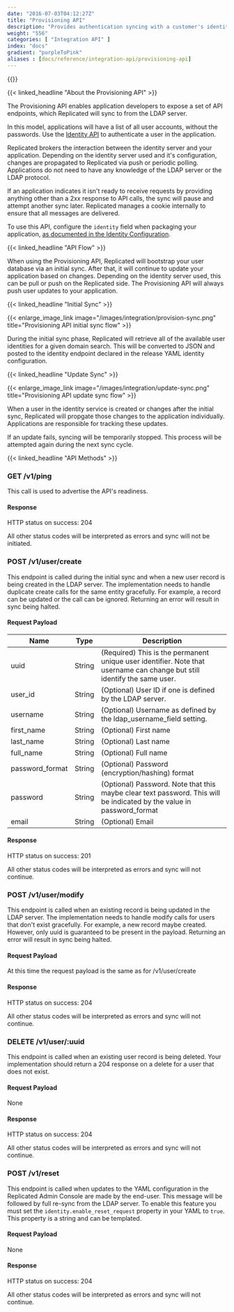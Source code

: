 ```yaml
---
date: "2016-07-03T04:12:27Z"
title: "Provisioning API"
description: "Provides authentication syncing with a customer's identity server"
weight: "556"
categories: [ "Integration API" ]
index: "docs"
gradient: "purpleToPink"
aliases : [docs/reference/integration-api/provisioning-api]
---
```


{{<legacynotice>}}

{{< linked_headline "About the Provisioning API" >}}

The Provisioning API enables application developers to expose a set of API endpoints, which Replicated will sync to from the LDAP server.

In this model, applications will have a list of all user accounts, without the passwords. Use the [Identity API](/api/integration-api/identity-api/) to authenticate a user in the application.

Replicated brokers the interaction between the identity server and your application. Depending on the identity server used and it's configuration, changes are propagated to Replicated via push or periodic polling. Applications do not need to have any knowledge of the LDAP server or the LDAP protocol.

If an application indicates it isn't ready to receive requests by providing anything other than a 2xx response to API calls, the sync will pause and attempt another sync later. Replicated manages a cookie internally to ensure that all messages are delivered.

To use this API, configure the `identity` field when packaging your application, [as documented in the Identity Configuration](/docs/ldap-and-identity/overview/).

{{< linked_headline "API Flow" >}}

When using the Provisioning API, Replicated will bootstrap your user database via an initial sync. After that, it will continue to update your application based on changes. Depending on the identity server used, this can be pull or push on the Replicated side. The Provisioning API will always push user updates to your application.

{{< linked_headline "Initial Sync" >}}

{{< enlarge_image_link image="/images/integration/provision-sync.png" title="Provisioning API initial sync flow" >}}

During the initial sync phase, Replicated will retrieve all of the available user identities for a given domain search. This will be converted to JSON and posted to the identity endpoint declared in the release YAML identity configuration.

{{< linked_headline "Update Sync" >}}

{{< enlarge_image_link image="/images/integration/update-sync.png" title="Provisioning API update sync flow" >}}

When a user in the identity service is created or changes after the initial sync, Replicated will propgate those changes to the application individually. Applications are responsible for tracking these updates.

If an update fails, syncing will be temporarily stopped. This process will be attempted again during the next sync cycle.

{{< linked_headline "API Methods" >}}

### GET /v1/ping

This call is used to advertise the API's readiness.

#### Response

HTTP status on success: 204

All other status codes will be interpreted as errors and sync will not be initiated.

### POST /v1/user/create

This endpoint is called during the initial sync and when a new user record is being created in the LDAP server. The implementation needs to handle duplicate create calls for the same entity gracefully. For example, a record can be updated or the call can be ignored. Returning an error will result in sync being halted.

#### Request Payload

| Name            | Type   | Description                                                                                                              |
| --------------- | ------ | ------------------------------------------------------------------------------------------------------------------------ |
| uuid            | String | (Required) This is the permanent unique user identifier. Note that username can change but still identify the same user. |
| user_id         | String | (Optional) User ID if one is defined by the LDAP server.                                                                 |
| username        | String | (Optional) Username as defined by the ldap_username_field setting.                                                       |
| first_name      | String | (Optional) First name                                                                                                    |
| last_name       | String | (Optional) Last name                                                                                                     |
| full_name       | String | (Optional) Full name                                                                                                     |
| password_format | String | (Optional) Password (encryption/hashing) format                                                                          |
| password        | String | (Optional) Password. Note that this maybe clear text password. This will be indicated by the value in password_format    |
| email           | String | (Optional) Email                                                                                                         |

#### Response

HTTP status on success: 201

All other status codes will be interpreted as errors and sync will not continue.

### POST /v1/user/modify

This endpoint is called when an existing record is being updated in the LDAP server. The implementation needs to handle modify calls for users that don't exist gracefully. For example, a new record maybe created. However, only uuid is guaranteed to be present in the payload. Returning an error will result in sync being halted.

#### Request Payload

At this time the request payload is the same as for /v1/user/create

#### Response

HTTP status on success: 204

All other status codes will be interpreted as errors and sync will not continue.

### DELETE /v1/user/:uuid

This endpoint is called when an existing user record is being deleted. Your implementation should return a 204 response on a delete for a user that does not exist.

#### Request Payload

None

#### Response

HTTP status on success: 204

All other status codes will be interpreted as errors and sync will not continue.

### POST /v1/reset

This endpoint is called when updates to the YAML configuration in the Replicated Admin Console are made by the end-user. This message will be followed by full re-sync from the LDAP server. To enable this feature you must set the `identity.enable_reset_request` property in your YAML to `true`. This property is a string and can be templated.

#### Request Payload

None

#### Response

HTTP status on success: 204

All other status codes will be interpreted as errors and sync will not continue.
